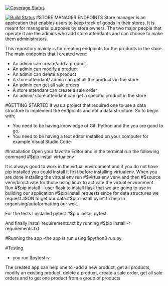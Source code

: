 [![Coverage Status](https://coveralls.io/repos/github/ampaire/store_manager_endpoints/badge.svg?branch=master)](https://coveralls.io/github/ampaire/store_manager_endpoints?branch=master)

[![Build Status](https://travis-ci.org/ampaire/Api.svg?branch=master)](https://travis-ci.org/ampaire/Api)
 #STORE MANAGER ENDPOINTS
Store manager is an application that enables users to keep track of goods in their stores. It is meant for managerial purposes by store owners. The two major people that operate it are the admins who add store attendants and can choose to make them administrators.

This repository mainly is for creating endpoints for the products in the store. The main endpoints that I created were:
- An admin can create/add a product
- An admin can modify a product
- An admin can delete a product
- A store attendant/ admin can get all the products in the store
- An admin can get all sale orders
- A store attendant can create a sale order
- An admin/ store attendant can get a specific product in the store

#GETTING STARTED
It was a project that required one to use a data structure to implement the endpoints and not a data structure.
So to begin with; 
- You need to be having knowledge of Git, Python and the you are good to go.
- You need to be having a text editor installed on your computer for example Visual Studio Code

#Installation
Open your favorite Editor and in the terminal run the following command
#$pip install virtualenv

It is always good to work in the virtual environment and if you do not have pip installed you could install it first before installing virtualenv. When you are done installing the virtual env run
#$virtualenv venv
and then 
#$source venv/bin/ctivate
for those using linux to activate the virtual environment.
Run
 #$pip install --user flask 
 to install flask that we are going to use in building our application
 #$pip install requests
 since for data structures we request JSON to get our data
 #$pip install pylint
 to help in organising/autoformatting our wok.

 For the tests I installed pytest
 #$pip install pytest.

 And finally install requirements.txt by running
 #$pip install -r requirements.txt

 #Running the app
 -the app is run using $python3 run.py

 #Testing
 - you run $pytest-v

The created app can help one to -add a new product, get all products, modify an existing product, delete a produxt, create a sale order, get all sale orders and to get one product from a group of products




 
